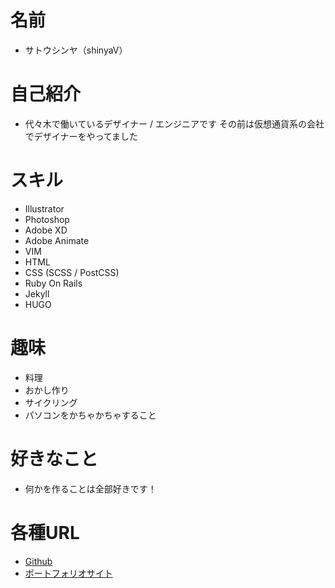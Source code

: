 # 名前
- サトウシンヤ（shinyaV）

# 自己紹介
- 代々木で働いているデザイナー / エンジニアです
  その前は仮想通貨系の会社でデザイナーをやってました

# スキル
- Illustrator
- Photoshop
- Adobe XD
- Adobe Animate
- VIM
- HTML
- CSS (SCSS / PostCSS)
- Ruby On Rails
- Jekyll
- HUGO

# 趣味
- 料理
- おかし作り
- サイクリング
- パソコンをかちゃかちゃすること

# 好きなこと
- 何かを作ることは全部好きです！

# 各種URL
- [Github](https://github.com/cookboys)
- [ポートフォリオサイト](https://shinya-sato.com/)
